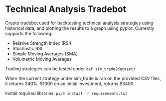 # Technical Analysis Tradebot

Crypto tradebot used for backtesting technical analysis strategies using historical data, and plotting the results to a graph using pyplot. Currently supports the following: 

* Relative Strength Index (RSI)
* Stochastic RSI
* Simple Moving Averages (SMA)
* Volumetric Moving Averages

Trading strategies can be tested under `def sim_trade(dataset)`

When the current strategy under sim_trade is ran on the provided CSV files, it returns 340%. $1000 on an initial investment, returns $3400

Install required libraries:
`pip3 install -r requirements.txt`
